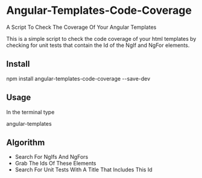 # Angular-Templates-Code-Coverage
A Script To Check The Coverage Of Your Angular Templates

This is a simple script to check the code coverage of your html templates by checking for unit tests that contain the Id of the NgIf and NgFor elements.

## Install

npm install angular-templates-code-coverage --save-dev

## Usage

In the terminal type

angular-templates

## Algorithm

- Search For NgIfs And NgFors
- Grab The Ids Of These Elements
- Search For Unit Tests With A Title That Includes This Id
